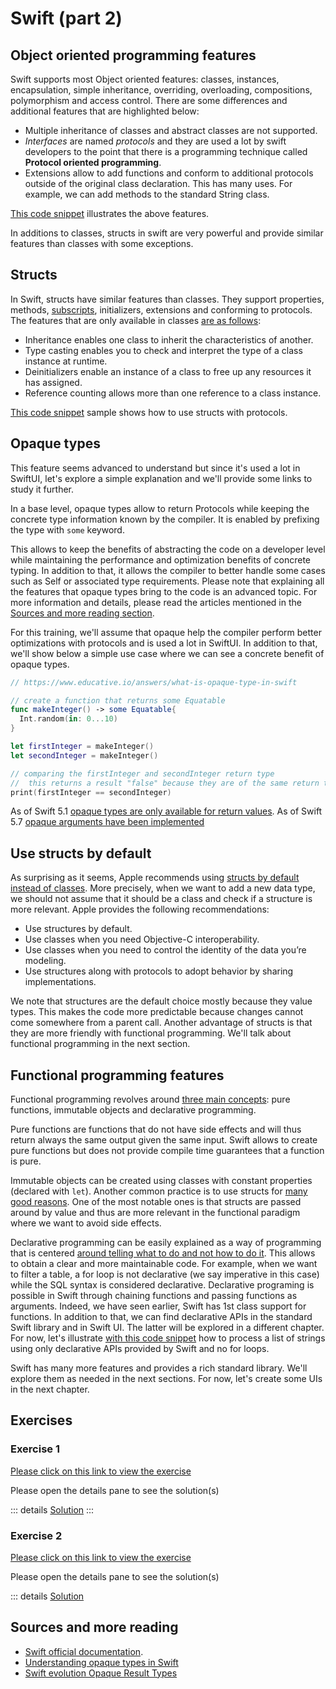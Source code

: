 # Swift (part 2)

## Object oriented programming features

Swift supports most Object oriented features: classes, instances, encapsulation, simple inheritance, overriding, overloading, compositions, polymorphism and access control.
There are some differences and additional features that are highlighted below:

- Multiple inheritance of classes and abstract classes are not supported. 
- *Interfaces* are named *protocols* and they are used a lot by swift developers to the point that there is a programming technique called **Protocol oriented programming**.
- Extensions allow to add functions and conform to additional protocols outside of the original class declaration.
This has many uses.
For example, we can add methods to the standard String class.

[This code snippet](https://swiftfiddle.com/05f4d4d3c8235299a875e08dcb3992f8) illustrates the above features.

In additions to classes, structs in swift are very powerful and provide similar features than classes with some exceptions.

## Structs

In Swift, structs have similar features than classes.
They support properties, methods, [subscripts](https://docs.swift.org/swift-book/LanguageGuide/Subscripts.html), initializers, extensions and conforming to protocols.
The features that are only available in classes [are as follows](https://docs.swift.org/swift-book/LanguageGuide/ClassesAndStructures.html):

- Inheritance enables one class to inherit the characteristics of another.
- Type casting enables you to check and interpret the type of a class instance at runtime.
- Deinitializers enable an instance of a class to free up any resources it has assigned.
- Reference counting allows more than one reference to a class instance.

[This code snippet](https://swiftfiddle.com/d72ea73dcbae5cc25908c56bdabcf877) sample shows how to use structs with protocols.

## Opaque types

This feature seems advanced to understand but since it's used a lot in SwiftUI, let's explore a simple explanation and we'll provide some links to study it further.

In a base level, opaque types allow to return Protocols while keeping the concrete type information known by the compiler.
It is enabled by prefixing the type with `some` keyword.

This allows to keep the benefits of abstracting the code on a developer level while maintaining the performance and optimization benefits of concrete typing.
In addition to that, it allows the compiler to better handle some cases such as Self or associated type requirements.
Please note that explaining all the features that opaque types bring to the code is an advanced topic.
For more information and details, please read the articles mentioned in the [Sources and more reading section](#sources-and-more-reading).

For this training, we'll assume that opaque help the compiler perform better optimizations with protocols and is used a lot in SwiftUI.
In addition to that, we'll show below a simple use case where we can see a concrete benefit of opaque types.

```swift
// https://www.educative.io/answers/what-is-opaque-type-in-swift

// create a function that returns some Equatable
func makeInteger() -> some Equatable{ 
  Int.random(in: 0...10)
} 

let firstInteger = makeInteger()
let secondInteger = makeInteger()

// comparing the firstInteger and secondInteger return type
//  this returns a result "false" because they are of the same return type else, Xcode will scream at us.
print(firstInteger == secondInteger) 
```


As of Swift 5.1 [opaque types are only available for return values](https://github.com/apple/swift-evolution/blob/main/proposals/0244-opaque-result-types.md).
As of Swift 5.7 [opaque arguments have been implemented](https://github.com/apple/swift-evolution/blob/main/proposals/0341-opaque-parameters.md)

## Use structs by default

As surprising as it seems, Apple recommends using [structs by default instead of classes](https://developer.apple.com/documentation/swift/choosing-between-structures-and-classes).
More precisely, when we want to add a new data type, we should not assume that it should be a class and check if a structure is more relevant.
Apple provides the following recommendations:

- Use structures by default.
- Use classes when you need Objective-C interoperability.
- Use classes when you need to control the identity of the data you’re modeling.
- Use structures along with protocols to adopt behavior by sharing implementations.

We note that structures are the default choice mostly because they value types.
This makes the code more predictable because changes cannot come somewhere from a parent call.
Another advantage of structs is that they are more friendly with functional programming.
We'll talk about functional programming in the next section.

## Functional programming features

Functional programming revolves around [three main concepts](https://flexiple.com/ios/introduction-to-functional-programming-using-swift/): pure functions, immutable objects and declarative programming.

Pure functions are functions that do not have side effects and will thus return always the same output given the same input.
Swift allows to create pure functions but does not provide compile time guarantees that a function is pure.

Immutable objects can be created using classes with constant properties (declared with `let`).
Another common practice is to use structs for [many good reasons](https://stackoverflow.com/a/24232845).
One of the most notable ones is that structs are passed around by value and thus are more relevant in the functional paradigm where we want to avoid side effects.

Declarative programming can be easily explained as a way of programming that is centered [around telling what to do and not how to do it](https://blog.ndepend.com/declarative-programming-depth/).
This allows to obtain a clear and more maintainable code.
For example, when we want to filter a table, a for loop is not declarative (we say imperative in this case) while the SQL syntax is considered declarative.
Declarative programing is possible in Swift through chaining functions and passing functions as arguments.
Indeed, we have seen earlier, Swift has 1st class support for functions.
In addition to that, we can find declarative APIs in the standard Swift library and in Swift UI.
The latter will be explored in a different chapter.
For now, let's illustrate [with this code snippet](https://swiftfiddle.com/4cebea7bfea3d58600df30f1af325663) how to process a list of strings using only declarative APIs provided by Swift and no for loops.

Swift has many more features and provides a rich standard library.
We'll explore them as needed in the next sections.
For now, let's create some UIs in the next chapter.

## Exercises

### Exercise 1

[Please click on this link to view the exercise](https://swiftfiddle.com/)

Please open the details pane to see the solution(s)

::: details
[Solution](https://swiftfiddle.com/41469e54bc7c025b003341a0e96f16a3)
:::

### Exercise 2

[Please click on this link to view the exercise](https://swiftfiddle.com/)

Please open the details pane to see the solution(s)

::: details
[Solution](https://swiftfiddle.com/)

## Sources and more reading

- [Swift official documentation](https://docs.swift.org).
- [Understanding opaque types in Swift](https://tanaschita.com/20220206-understanding-opaque-types-in-swift/)
- [Swift evolution Opaque Result Types](https://github.com/apple/swift-evolution/blob/main/proposals/0244-opaque-result-types.md)